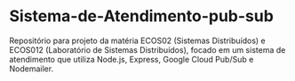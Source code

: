 # Sistema-de-Atendimento-pub-sub
Repositório para projeto da matéria ECOS02 (Sistemas Distribuídos) e ECOS012 (Laboratório de Sistemas Distribuídos), focado em um sistema de atendimento que utiliza Node.js, Express, Google Cloud Pub/Sub e Nodemailer.

